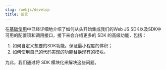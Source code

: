 ```yaml
---
slug: /webjs/develop
title: 前言
---
```


在[基础使用](/docs/webjs/base)中已经详细地介绍了如何从头开始集成我们的Web JS SDK以及SDK中可用的配置项和调用接口，接下来会介绍更多的 SDK 的高级功能，包括：
1. 如何自定义想要的SDK功能，保证最小程度的体积；
2. 如何使用自己的代码实现的功能替换现有的模块。

为此，我们通过将 SDK 模块化来解决这些问题。
